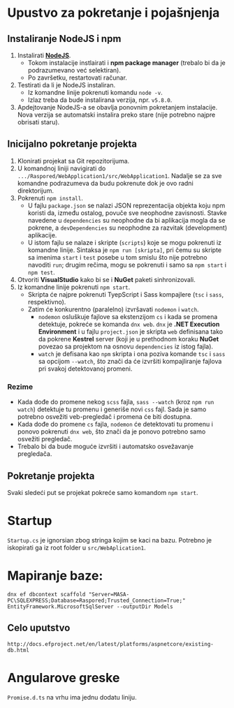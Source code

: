 # Upustvo za pokretanje i pojašnjenja

## Instaliranje NodeJS i npm

1. Instalirati [**NodeJS**](https://nodejs.org/en/).
   - Tokom instalacije instlairati i **npm package manager** (trebalo bi da je podrazumevano već selektiran).
   - Po završetku, restartovati računar.
2. Testirati da li je NodeJS instaliran.
   - Iz komandne linije pokrenuti komandu `node -v`.
   - Izlaz treba da bude instalirana verzija, npr. `v5.8.0`.
3. Apdejtovanje NodeJS-a se obavlja ponovnim pokretanjem instalacije. Nova verzija se automatski instalira preko stare (nije potrebno najpre obrisati staru).

## Inicijalno pokretanje projekta

1. Klonirati projekat sa Git repozitorijuma.
2. U komandnoj liniji navigirati do `.../Raspored/WebApplication1/src/WebApplication1`. Nadalje se za sve komandne podrazumeva da budu pokrenute dok je ovo radni direktorijum.
3. Pokrenuti `npm install`.
    - U fajlu `package.json` se nalazi JSON reprezentacija objekta koju npm koristi da, između ostalog, povuče sve neophodne zavisnosti. Stavke navedene u `dependencies` su neophodne da bi aplikacija mogla da se pokrene, a `devDependencies` su neophodne za razvitak (development) aplikacije.
    - U istom fajlu se nalaze i skripte (`scripts`) koje se mogu pokrenuti iz komandne linije. Sintaksa je `npm run [skripta]`, pri čemu su skripte sa imenima `start` i `test` posebe u tom smislu što nije potrebno navoditi `run`; drugim rečima, mogu se pokrenuti i samo sa `npm start` i `npm test`.
4. Otvoriti **VisualStudio** kako bi se i **NuGet** paketi sinhronizovali.
5. Iz komandne linije pokrenuti `npm start`.
   - Skripta će najpre pokrenuti TyepScript i Sass kompajlere (`tsc` i `sass`, respektivno).
   - Zatim će konkurentno (paralelno) izvršavati `nodemon` i `watch`.
       - `nodemon` osluškuje fajlove sa ekstenzijom `cs` i kada se promena detektuje, pokreće se komanda `dnx web`. `dnx` je **.NET Execution Environment** i u fajlu `project.json` je skripta `web` definisana tako da pokrene **Kestrel** server (koji je u prethodnom koraku **NuGet** povezao sa projektom na osnovu `dependencies` iz istog fajla).
       - `watch` je defisana kao `npm` skripta i ona poziva komande `tsc` i `sass` sa opcijom `--watch`, što znači da će izvršiti kompajliranje fajlova pri svakoj detektovanoj promeni.

### Rezime

- Kada dođe do promene nekog `scss` fajla, `sass --watch` (kroz `npm run watch`) detektuje tu promenu i generiše novi `css` fajl. Sada je samo potrebno osvežiti veb-pregledač i promena će biti dostupna.
- Kada dođe do promene `cs` fajla, `nodemon` će detektovati tu promenu i ponovo pokrenuti `dnx web`, što znači da je ponovo potrebno samo osvežiti pregledač.
- Trebalo bi da bude moguće izvršiti i automatsko osvežavanje pregledača. 

## Pokretanje projekta
Svaki sledeći put se projekat pokreće samo komandom `npm start`.



# Startup

`Startup.cs` je ignorsian zbog stringa kojim se kaci na bazu. Potrebno je iskopirati ga iz root folder u `src/WebAplication1`.


# Mapiranje baze: 

    dnx ef dbcontext scaffold "Server=MASA-PC\SQLEXPRESS;Database=Raspored;Trusted_Connection=True;" EntityFramework.MicrosoftSqlServer --outputDir Models
	
## Celo uputstvo

	http://docs.efproject.net/en/latest/platforms/aspnetcore/existing-db.html
	
	
# Angularove greske

`Promise.d.ts` na vrhu ima jednu dodatu liniju.
